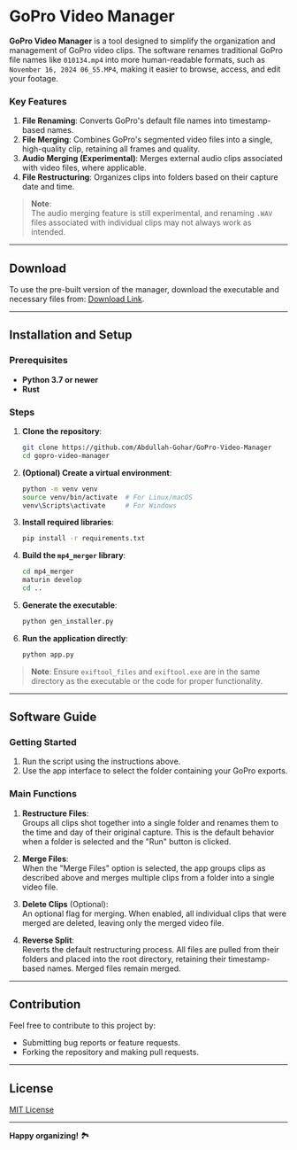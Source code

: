 # GoPro Video Manager

**GoPro Video Manager** is a tool designed to simplify the organization and management of GoPro video clips. The software renames traditional GoPro file names like `010134.mp4` into more human-readable formats, such as `November 16, 2024 06_55.MP4`, making it easier to browse, access, and edit your footage.

### Key Features
1. **File Renaming**: Converts GoPro's default file names into timestamp-based names.
2. **File Merging**: Combines GoPro's segmented video files into a single, high-quality clip, retaining all frames and quality.
3. **Audio Merging (Experimental)**: Merges external audio clips associated with video files, where applicable.
4. **File Restructuring**: Organizes clips into folders based on their capture date and time.

> **Note**:  
> The audio merging feature is still experimental, and renaming `.WAV` files associated with individual clips may not always work as intended.

---

## Download
To use the pre-built version of the manager, download the executable and necessary files from: [Download Link](https://www.mediafire.com/file/9omky6no7kkgzmy/GoPro+Video+Manager.zip/file).

---

## Installation and Setup

### Prerequisites
- **Python 3.7 or newer**
- **Rust**

### Steps
1. **Clone the repository**:
   ```bash
   git clone https://github.com/Abdullah-Gohar/GoPro-Video-Manager
   cd gopro-video-manager
   ```
2. **(Optional) Create a virtual environment**:
   ```bash
   python -m venv venv
   source venv/bin/activate  # For Linux/macOS
   venv\Scripts\activate     # For Windows
   ```
3. **Install required libraries**:
   ```bash
   pip install -r requirements.txt
   ```
4. **Build the `mp4_merger` library**:
   ```bash
   cd mp4_merger
   maturin develop
   cd ..
   ```
5. **Generate the executable**:
   ```bash
   python gen_installer.py
   ```
6. **Run the application directly**:
   ```bash
   python app.py
   ```

> **Note**: Ensure `exiftool_files` and `exiftool.exe` are in the same directory as the executable or the code for proper functionality.

---

## Software Guide

### Getting Started
1. Run the script using the instructions above.
2. Use the app interface to select the folder containing your GoPro exports.

### Main Functions
1. **Restructure Files**:  
   Groups all clips shot together into a single folder and renames them to the time and day of their original capture. This is the default behavior when a folder is selected and the "Run" button is clicked.

2. **Merge Files**:  
   When the "Merge Files" option is selected, the app groups clips as described above and merges multiple clips from a folder into a single video file.

3. **Delete Clips** (Optional):  
   An optional flag for merging. When enabled, all individual clips that were merged are deleted, leaving only the merged video file.

4. **Reverse Split**:  
   Reverts the default restructuring process. All files are pulled from their folders and placed into the root directory, retaining their timestamp-based names. Merged files remain merged.

---

## Contribution
Feel free to contribute to this project by:
- Submitting bug reports or feature requests.
- Forking the repository and making pull requests.

---

## License
[MIT License](LICENSE)  

--- 

**Happy organizing!** 🏞️
